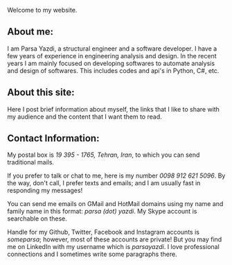 Welcome to my website. 

## About me:

I am Parsa Yazdi, a structural engineer and a software developer. I have a few years of experience in engineering analysis and design. In the recent years I am mainly focused on developing softwares to automate analysis and design of softwares. This includes codes and api's in Python, C#, etc.

## About this site:

Here I post brief information about myself, the links that I like to share with my audience and the content that I want them to read.


## Contact Information:

My postal box is *19 395 - 1765, Tehran, Iran*, to which you can send traditional mails.

If you prefer to talk or chat to me, here is my number *0098 912 621 5096*. By the way, don't call, I prefer texts and emails; and I am usually fast in responding my messages!

You can send me emails on GMail and HotMail domains using my name and family name in this format: *parsa (dot) yazdi*. My Skype account is searchable on these.

Handle for my Github, Twitter, Facebook and Instagram accounts is *someparsa*; however, most of these accounts are private! But you may find me on LinkedIn with my username which is *parsayazdi*. I love professional connections and I sometimes write some paragraphs there.